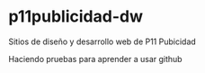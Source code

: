 # p11publicidad-dw
Sitios de diseño y desarrollo web de P11 Pubicidad

Haciendo pruebas para aprender a usar github
